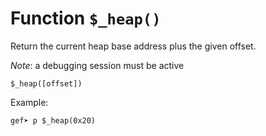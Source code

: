 # Function `$_heap()`

Return the current heap base address plus the given offset.

_Note_: a debugging session must be active

```
$_heap([offset])
```

Example:

```
gef➤ p $_heap(0x20)
```
